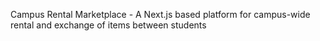 Campus Rental Marketplace - A Next.js based platform for campus-wide rental and exchange of items between students
